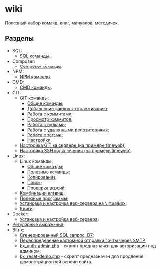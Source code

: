 # wiki

Полезный набор команд, книг, мануалов, методичек.

## Разделы

* SQL:
    * [SQL команды](.docs/sql/command.md).
* Composer:
    * [Composer команды](.docs/composer/command.md).
* NPM:
    * [NPM команды](.docs/npm/command.md).
* CMD:
    * [CMD команды](.docs/cmd/command.md).
* GIT:
    * GIT команды:
        * [Общие команды](.docs/git/command/common.md);
        * [Добавление файлов к отслеживанию](.docs/git/command/tracking.md);
        * [Работа с коммитами](.docs/git/command/commits.md);
        * [Просмотр коммитов](.docs/git/command/logging.md);
        * [Работа с ветками](.docs/git/command/branches.md);
        * [Работа с удаленными репозиториями](.docs/git/command/remote.md);
        * [Работа с тегами](.docs/git/command/tags.md);
        * [Настройки](.docs/git/command/settings.md).
    * [Настройка GIT на сервере (на примере timeweb)](.docs/git/timeweb-server.md);
    * [Настройка SSH подключения (на примере timeweb)](.docs/git/timeweb-ssh.md).
* Linux:
    * Linux команды:
        * [Общие команды](.docs/linux/command/common.md);
        * [Полезные команды](.docs/linux/command/useful.md);
        * [Копирование](.docs/linux/command/copy.md);
        * [Поиск](.docs/linux/command/search.md);
        * [Проверка версий](.docs/linux/command/version-check.md).
    * [Комбинации клавиш](.docs/linux/key-combination.md);
    * [Полезные программы](.docs/linux/tools.md);
    * [Установка и настройка веб-сервера на VirtualBox](.docs/linux/vb-websever.md);
    * [Книги](.docs/linux/books.md).
* Docker:
    * [Установка и настройка веб-сервера](.docs/docker/websever.md).
* [Регулярные выражения](.docs/regexp/regexp.md);
* Bitrix:
    * [Сгенерированный SQL запрос, D7](.docs/bitrix/sql.md);
    * [Переопределение кастомной отправки почты через SMTP](.docs/bitrix/custom-mail.md);
    * [bx_auth-admin.php](.docs/bitrix/bx_auth-admin.php) - скрипт предназначен для авторизации под админом;
    * [bx_reset-demo.php](.docs/bitrix/bx_reset-demo.php) - скрипт предназначен для продления демонстрационной версии сайта.
